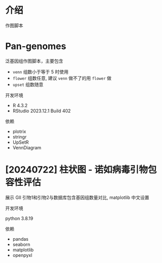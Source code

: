 # 介绍

作图脚本

# Pan-genomes

泛基因组作图脚本，主要包含

- `venn` 组数小于等于 5 时使用
- `flower` 组数任意, 建议 `venn` 做不了的用 `flower` 做
- `upset` 组数随意

开发环境

- R 4.3.2
- RStudio 2023.12.1 Build 402

依赖

- plotrix
- stringr
- UpSetR
- VennDiagram

# [20240722] 柱状图 - 诺如病毒引物包容性评估

展示 GII 引物1和引物2与数据库包含基因组数量对比, matplotlib 中文设置

开发环境

python 3.8.19

依赖

- pandas
- seaborn
- matplotlib
- openpyxl

